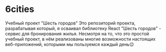 # 6cities
Учебный проект "Шесть городов"
Это репозиторий проекта, разрабатывая который, я осваивал библиотеку React
"Шесть городов" - сервис для бронирования жилья. 
Несмотря на то, что это простой учебный проект, в нём реализованы многие возможности настоящих веб-приложений, которыми мы пользуемся каждый день😉

